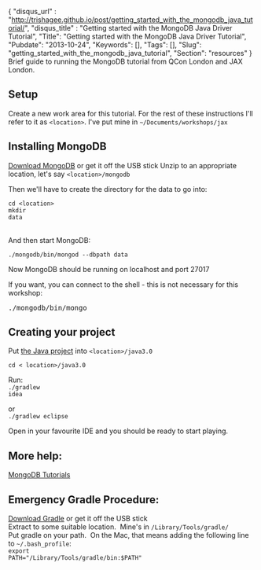 {
 "disqus_url" : "http://trishagee.github.io/post/getting_started_with_the_mongodb_java_tutorial/",
 "disqus_title" : "Getting started with the MongoDB Java Driver Tutorial",
 "Title": "Getting started with the MongoDB Java Driver Tutorial",
 "Pubdate": "2013-10-24",
 "Keywords": [],
 "Tags": [],
 "Slug": "getting_started_with_the_mongodb_java_tutorial",
 "Section": "resources"
}
Brief guide to running the MongoDB tutorial from QCon London and JAX London.
<!--more-->

## Setup
Create a new work area for this tutorial. For the rest of these instructions I'll refer to it as <code>&lt;location&gt;</code>.  I've put
 mine in <code>~/Documents/workshops/jax</code>

## Installing MongoDB

<a href="http://www.mongodb.org/downloads">Download MongoDB</a> or get it off the USB stick Unzip to an appropriate location,
let's say <code>&lt;location&gt;/mongodb</code>

Then we'll have to create the directory for the data to go into:

<code>cd &lt;location&gt;</code><br /><code>mkdir data</code><br /><div><br /></div>And then start MongoDB:<div>

<code>./mongodb/bin/mongod --dbpath data</code>

Now MongoDB should be running on localhost and port 27017

If you want, you can connect to the shell - this is not necessary for this workshop:

<span style="font-family: monospace;">./mongodb/bin/mongo</span>

## Creating your project
Put [the Java project](https://github.com/trishagee/mongodb-java-tutorial) into <code>&lt;location&gt;/java3.0</code>

<code>cd &lt; location&gt;/java3.0</code>

Run:<br /><code>./gradlew idea</code><br /><div>or</div><code>./gradlew eclipse</code>

Open in your favourite IDE and you should be ready to start playing.

## More help:
<a href="http://docs.mongodb.org/manual/tutorial/">MongoDB Tutorials</a>

## Emergency Gradle Procedure:

<a href="http://www.gradle.org/">Download Gradle</a>&nbsp;or get it off the USB stick<br />Extract to some suitable location. &nbsp;Mine's in&nbsp;<code>/Library/Tools/gradle/</code><br />Put gradle on your path. &nbsp;On the Mac, that means adding the following line to&nbsp;<code>~/.bash_profile</code>:<br /><code>export PATH="/Library/Tools/gradle/bin:$PATH"</code><br /><div><code><br /></code></div></div>
